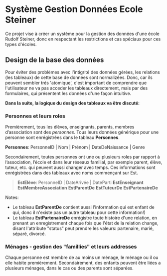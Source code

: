 # Système Gestion Données Ecole Steiner

Ce projet vise à créer un système pour la gestion des données d'une école Rudolf Steiner, donc en respectant les restrictions et cas spéciaux pour ces types d'écoles.

## Design de la base des données
Pour éviter des problèmes avec l'intigrité des données gérées, les relations (les tableaux) de cette base de données sont normalizées. Donc, car ils peuvent sembler trés 'atomique', c'est important de comprendre que l'utilisateur ne va pas acceder les tableaux directement, mais par des formulaires, qui présentent les données d'une façon intuitive.

**Dans la suite, la logique du design des tableaux va être discuté:**

### Personnes et leurs roles

Premièrement, tous les élèves, enseignants, parents, membres d’association sont des _personnes_. Tous leurs données générique pour une personne sont enrégistrées dans le tableau **Personnes**. 

 **Personnes**: PersonneID | Nom | Prénom | DateDeNaissance | Genre

Secondairement, toutes personnes ont une ou plusieurs roles par rapport à l’association, l’école et dans leur réseaux familial, par exemple parent, élève, tuteur, etc. qui peuvent aussi changer avec temps. Ces informations sont enrégistrées dans des tableaux avec noms commençant sur Est<Role>. 

> **EstElève**: PersonneID | DateArivée | DateParti
> **EstEnseignant**
> **EstMembreAssociation**
> **EstParentDe**
> **EstTuteurDe**
> **EstPartenaireDe**

Notes: 
- Le tableau **EstParentDe** contient aussi l'information qui est enfant de qui, donc il n'existe pas un autre tableau pour cette information!)
- Le tableau **EstPartenaireDe** enrégistre toute histoire d'une relation, en prenant un enregistrement chaque fois que l'état de la relation change, disant l'attribute "status" peut prendre les valeurs: partenaire, marié, séparé, divorcé.

### Ménages - gestion des "famillies" et leurs addresses
Chaque personne est membre de au moins un ménage, le ménage ou il ou elle habite premièrement. Secondairement, des enfants peuvent être liées a plusieurs ménages, dans le cas ou des parents sont séparées. 






